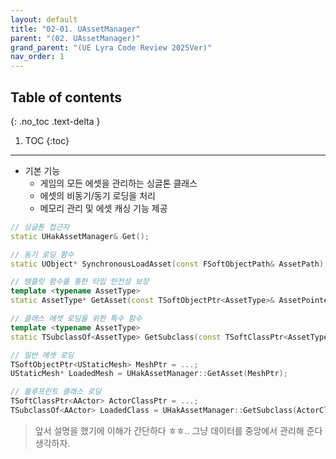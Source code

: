 ```yaml
---
layout: default
title: "02-01. UAssetManager"
parent: "(02. UAssetManager)"
grand_parent: "(UE Lyra Code Review 2025Ver)"
nav_order: 1
---
```


## Table of contents
{: .no_toc .text-delta }

1. TOC
{:toc}

---

* 기본 기능
    * 게임의 모든 에셋을 관리하는 싱글톤 클래스
    * 에셋의 비동기/동기 로딩을 처리
    * 메모리 관리 및 에셋 캐싱 기능 제공

```cpp
// 싱글톤 접근자
static UHakAssetManager& Get();

// 동기 로딩 함수
static UObject* SynchronousLoadAsset(const FSoftObjectPath& AssetPath);

// 템플릿 함수를 통한 타입 안전성 보장
template <typename AssetType>
static AssetType* GetAsset(const TSoftObjectPtr<AssetType>& AssetPointer, bool bKeepInMemory = true);

// 클래스 에셋 로딩을 위한 특수 함수
template <typename AssetType>
static TSubclassOf<AssetType> GetSubclass(const TSoftClassPtr<AssetType>& AssetPointer, bool bKeepInMemory = true);
```

```cpp
// 일반 에셋 로딩
TSoftObjectPtr<UStaticMesh> MeshPtr = ...; 
UStaticMesh* LoadedMesh = UHakAssetManager::GetAsset(MeshPtr);

// 블루프린트 클래스 로딩
TSoftClassPtr<AActor> ActorClassPtr = ...;
TSubclassOf<AActor> LoadedClass = UHakAssetManager::GetSubclass(ActorClassPtr);
```

> 앞서 설명을 했기에 이해가 간단하다 ㅎㅎ.. 그냥 데이터를 중앙에서 관리해 준다 생각하자.